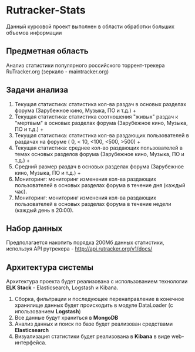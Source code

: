 # Rutracker-Stats

Данный курсовой проект выполнен в области обработки больших объемов информации

## Предметная область
Анализ статистики популярного российского торрент-трекера RuTracker.org (зеркало - maintracker.org)

## Задачи анализа
1. Текущая статистика: статистика кол-ва раздач в основых разделах форума (Зарубежное кино, Музыка, ПО и т.д.) +
2. Текущая статистика: статистика соотношения "живых" раздач к "мертвым" в основых разделах форума (Зарубежное кино, Музыка, ПО и т.д.) +
3. Текущая статистика: статистика кол-ва раздающих пользователей в раздачах на форуме ( 0, < 10, <100, <500, >500) +
4. Текущая статистика: среднее кол-во раздающих пользователей в темах основых разделов форума (Зарубежное кино, Музыка, ПО и т.д.) +
5. Средний размер раздач в основых разделах форума (Зарубежное кино, Музыка, ПО и т.д.) +
6. Мониторинг: мониторинг изменения кол-ва раздающих пользователей в основых разделах форума в течение дня (каждый час).
7. Мониторинг: мониторинг изменения кол-ва раздающих пользователей в основых разделах форума в течение недели (каждый день в 20:00).

## Набор данных
Предполагается накопить порядка 200Мб данных статистики, используя API рутрекера - http://api.rutracker.org/v1/docs/ 

## Архитектура системы
Архитектура проекта будет реализована с использованием технологии <b>ELK Stack</b> - Elasticsearch, Logstash и Kibana.

1. Сборка, фильтрации и последующее перенаправление в конечное хранилище данных будет происходить в модуле DataLoader (с ипользованием <b>Logstash</b>)
2. Все данные будут храниться в <b>MongoDB</b>
3. Анализ данных и поиск по базе будет реализован средствами <b>Elasticsearch</b>
4. Визуализация статистики будет реализована в <b>Kibana</b> в виде web-интерфейса.

